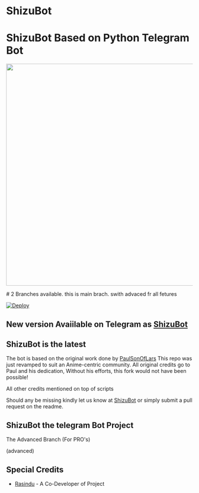 # ShizuBot
# ShizuBot Based on Python Telegram Bot
<p align="leaft">
  <img src="https://telegra.ph/file/90074b2e822898f312fd4.jpg" width='600"'>
</p>
# 2 Branches available. this is main brach. swith advaced fr all fetures

[![Deploy](https://www.herokucdn.com/deploy/button.svg)](https://heroku.com/deploy?template=https://github.com/rarasindugimhan/The-Anki-Vector)









## New version Avaiilable on Telegram as [ShizuBot](https://t.me/Shizu_herobot)
## ShizuBot is the latest




The bot is based on the original work done by [PaulSonOfLars](https://github.com/PaulSonOfLars)
This repo was just revamped to suit an Anime-centric community. All original credits go to Paul and his dedication, Without his efforts, this fork would not have been possible!

All other credits mentioned on top of scripts

Should any be missing kindly let us know at [ShizuBot](https://t.me/Shizu_herobot) or simply submit a pull request on the readme.

## ShizuBot the telegram Bot Project
The Advanced Branch (For PRO's)

(advanced)

## Special Credits
- [Rasindu](https://github.com/rasindugimhan) - A Co-Developer of Project
